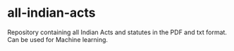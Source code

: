 # all-indian-acts
Repository containing all Indian Acts and statutes in the PDF and txt format. Can be used for Machine learning.
